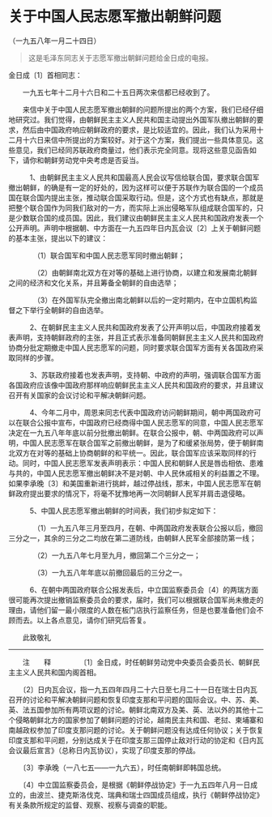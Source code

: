 # 关于中国人民志愿军撤出朝鲜问题
（一九五八年一月二十四日）  
  
> 这是毛泽东同志关于志愿军撤出朝鲜问题给金日成的电报。

金日成〔1〕首相同志：

　　一九五七年十二月十六日和二十五日两次来信都已经收到了。
  
　　来信中关于中国人民志愿军撤出朝鲜的问题所提出的两个方案，我们已经仔细地研究过。我们觉得，由朝鲜民主主义人民共和国主动提出外国军队撤出朝鲜的要求，然后由中国政府响应朝鲜政府的要求，是比较适宜的。因此，我们认为采用十二月十六日来信中所提出的方案较好。对于这个方案，我们提出一些具体意见。这些意见，我们已经同苏联政府商量过，他们表示完全同意。现将这些意见函告如下，请你和朝鲜劳动党中央考虑是否妥当。
  
　　　1、由朝鲜民主主义人民共和国最高人民会议写信给联合国，要求联合国军撤出朝鲜，的确是有一定的好处的，因为这样可以便于苏联作为联合国的一个成员国在联合国内提出主张，推动联合国采取行动。但是，这个方式也有缺点，那就是把整个联合国作为同我们敌对的一方，而实际上派出侵略军队组成联合国军的，只是少数联合国的成员国。因此，我们建议由朝鲜民主主义人民共和国政府发表一个公开声明。声明中根据朝、中方面在一九五四年日内瓦会议〔2〕上关于朝鲜问题的基本主张，提出以下的建议：
   
　　　　（1）联合国军和中国人民志愿军同时撤出朝鲜；
    
　　　　（2）由朝鲜南北双方在对等的基础上进行协商，以建立和发展南北朝鲜之间的经济和文化关系，并且筹备全朝鲜的自由选举；
    
　　　　（3）在外国军队完全撤出南北朝鲜以后的一定时期内，在中立国机构监督之下举行全朝鲜的自由选举。
    
　　　2、在朝鲜民主主义人民共和国政府发表了公开声明以后，中国政府接着发表声明，支持朝鲜政府的主张，并且正式表示准备同朝鲜民主主义人民共和国政府协商分批定期撤走中国人民志愿军的问题，同时要求联合国军方面有关各国政府采取同样的步骤。
   
　　　3、苏联政府接着也发表声明，支持朝、中政府的声明，强调联合国军方面各国政府应该像中国政府那样响应朝鲜民主主义人民共和国政府的要求，并且建议召开有关国家的会议讨论和平解决朝鲜问题。
   
　　　4、今年二月中，周恩来同志代表中国政府访问朝鲜期间，朝中两国政府可以在联合公报中宣布，中国政府已经商得中国人民志愿军的同意，中国人民志愿军决定在一九五八年年底以前分批撤出朝鲜。在联合公报中，朝、中两国政府可以声明，中国人民志愿军在联合国军之前撤出朝鲜，是为了和缓紧张局势，便于朝鲜南北双方在对等的基础上协商朝鲜的和平统一。因此，联合国军应该采取同样的行动。同时，中国人民志愿军发表声明表示：中国人民和朝鲜人民是唇齿相依、患难与共的，中国人民志愿军撤出朝鲜决不是对朝、中人民休戚相关的利益置之不理。如果李承晚〔3〕和美国重新进行挑衅，越过停战线，那末，中国人民志愿军在朝鲜政府提出要求的情况下，将毫不犹豫地再一次同朝鲜人民军并肩击退侵略。
   
　　　5、中国人民志愿军撤出朝鲜的时间表，我们初步拟定如下：
   
　　　　（1）一九五八年三月至四月，在朝、中两国政府发表联合公报以后，撤回三分之一，其余的三分之二均放在第二道防线，由朝鲜人民军全部接防第一线；
    
　　　　（2）一九五八年七月至九月，撤回第二个三分之一；
    
　　　　（3）一九五八年年底以前撤回最后的三分之一。
    
　　　6、在朝中两国政府联合公报发表后，中立国监察委员会〔4〕的两瑞方面很可能再次提出撤销监察委员会的要求，届时，我们可以根据联合国军尚未撤走的理由，请他们留一最小限度的人数在板门店执行监察任务，但是也要准备他们会不顾而去。以上各点意见，请你们研究后答复。
   
　　此致敬礼

------------------  
　　注　　释
　　
　　〔1〕金日成，时任朝鲜劳动党中央委员会委员长、朝鲜民主主义人民共和国内阁首相。
  
　　〔2〕日内瓦会议，指一九五四年四月二十六日至七月二十一日在瑞士日内瓦召开的讨论和平解决朝鲜问题和恢复印度支那和平问题的国际会议。中、苏、美、英、法五国参加所有两项议题的讨论。朝鲜北南双方及美、英、法以外的其他十二个侵略朝鲜北方的国家参加了朝鲜问题的讨论，越南民主共和国、老挝、柬埔寨和南越政权参加了印度支那问题的讨论。关于朝鲜问题没有达成任何协议；关于恢复印度支那和平问题，分别达成关于在印度支那三国停止敌对行动的协定和《日内瓦会议最后宣言》（总称日内瓦协议），实现了印度支那的停战。
  
　　〔3〕李承晚（一八七五——一九六五），时任南朝鲜即韩国总统。
  
　　〔4〕中立国监察委员会，是根据《朝鲜停战协定》于一九五四年八月一日成立的，由波兰、捷克斯洛伐克、瑞典和瑞士四国成员组成，执行《朝鲜停战协定》有关条款所规定的监督、观察、视察与调查的职能。

